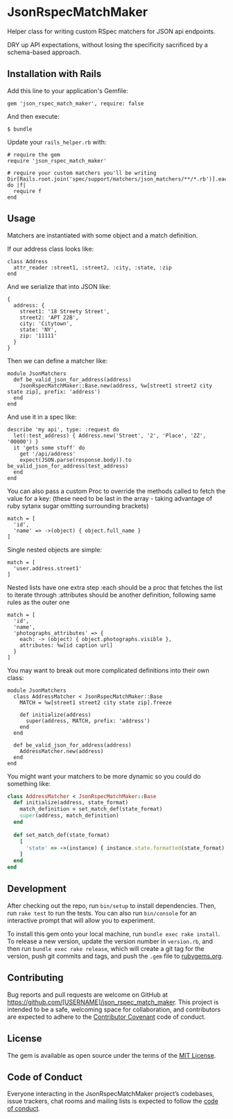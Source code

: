 # JsonRspecMatchMaker

Helper class for writing custom RSpec matchers for JSON api endpoints.

DRY up API expectations, without losing the specificity sacrificed by a
schema-based approach.

## Installation with Rails

Add this line to your application's Gemfile:

```
gem 'json_rspec_match_maker', require: false
```

And then execute:

    $ bundle
    
Update your `rails_helper.rb` with:

```
# require the gem
require 'json_rspec_match_maker'

# require your custom matchers you'll be writing
Dir[Rails.root.join('spec/support/matchers/json_matchers/**/*.rb')].each do |f|
  require f
end
```

## Usage

Matchers are instantiated with some object and a match definition.

If our address class looks like:

```
class Address
  attr_reader :street1, :street2, :city, :state, :zip
end
```

And we serialize that into JSON like:

```
{
  address: {
    street1: '18 Streety Street',
    street2: 'APT 22B',
    city: 'Citytown',
    state: 'NY',
    zip: '11111'
  }
}
```

Then we can define a matcher like:

```
module JsonMatchers
  def be_valid_json_for_address(address)
    JsonRspecMatchMaker::Base.new(address, %w[street1 street2 city state zip], prefix: 'address')
  end
end
```

And use it in a spec like:

```
describe 'my api', type: :request do
  let(:test_address) { Address.new('Street', '2', 'Place', 'ZZ', '00000') }
  it 'gets some stuff' do
    get '/api/address'
    expect(JSON.parse(response.body)).to be_valid_json_for_address(test_address)
  end
end
```

You can also pass a custom Proc to override the methods called to fetch the value for a key:
(these need to be last in the array - taking advantage of ruby sytanx sugar omitting surrounding brackets)

```
match = [
  'id',
  'name' => ->(object) { object.full_name }
]
```

Single nested objects are simple:

```
match = [
  'user.address.street1'
]
```

Nested lists have one extra step
:each should be a proc that fetches the list to iterate through
:attributes should be another definition, following same rules as the outer one

```
match = [
  'id',
  'name',
  'photographs_attributes' => {
    each: -> (object) { object.photographs.visible },
    attributes: %w[id caption url]
  }
]
```

You may want to break out more complicated definitions into their own class:

```
module JsonMatchers
  class AddressMatcher < JsonRspecMatchMaker::Base
    MATCH = %w[street1 street2 city state zip].freeze
    
    def initialize(address)
      super(address, MATCH, prefix: 'address')
    end
  end

  def be_valid_json_for_address(address)
    AddressMatcher.new(address)
  end
end
```

You might want your matchers to be more dynamic so you could do something like:

```ruby
class AddressMatcher < JsonRspecMatchMaker::Base
  def initialize(address, state_format)
    match_definition = set_match_def(state_format)
    super(address, match_definition)
  end
  
  def set_match_def(state_format)
    [
      'state' => ->(instance) { instance.state.formatted(state_format) }
    ]
  end
end
```

## Development

After checking out the repo, run `bin/setup` to install dependencies. Then, run `rake test` to run the tests. You can also run `bin/console` for an interactive prompt that will allow you to experiment.

To install this gem onto your local machine, run `bundle exec rake install`. To release a new version, update the version number in `version.rb`, and then run `bundle exec rake release`, which will create a git tag for the version, push git commits and tags, and push the `.gem` file to [rubygems.org](https://rubygems.org).

## Contributing

Bug reports and pull requests are welcome on GitHub at https://github.com/[USERNAME]/json_rspec_match_maker. This project is intended to be a safe, welcoming space for collaboration, and contributors are expected to adhere to the [Contributor Covenant](http://contributor-covenant.org) code of conduct.

## License

The gem is available as open source under the terms of the [MIT License](https://opensource.org/licenses/MIT).

## Code of Conduct

Everyone interacting in the JsonRspecMatchMaker project’s codebases, issue trackers, chat rooms and mailing lists is expected to follow the [code of conduct](https://github.com/[USERNAME]/json_rspec_match_maker/blob/master/CODE_OF_CONDUCT.md).
